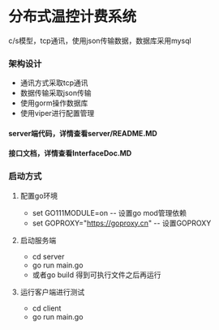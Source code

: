 # 分布式温控计费系统
c/s模型，tcp通讯，使用json传输数据，数据库采用mysql

### 架构设计
* 通讯方式采取tcp通讯
* 数据传输采取json传输
* 使用gorm操作数据库
* 使用viper进行配置管理

#### server端代码，详情查看server/README.MD
#### 接口文档，详情查看InterfaceDoc.MD

### 启动方式
1. 配置go环境
    * set GO111MODULE=on -- 设置go mod管理依赖
    * set GOPROXY="https://goproxy.cn" -- 设置GOPROXY

2. 启动服务端
    * cd server
    * go run main.go
    * 或者go build 得到可执行文件之后再运行
    
3. 运行客户端进行测试
    * cd client
    * go run main.go